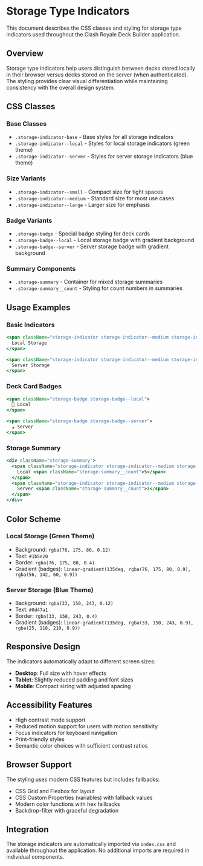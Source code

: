 # Storage Type Indicators

This document describes the CSS classes and styling for storage type indicators used throughout the Clash Royale Deck Builder application.

## Overview

Storage type indicators help users distinguish between decks stored locally in their browser versus decks stored on the server (when authenticated). The styling provides clear visual differentiation while maintaining consistency with the overall design system.

## CSS Classes

### Base Classes

- `.storage-indicator-base` - Base styles for all storage indicators
- `.storage-indicator--local` - Styles for local storage indicators (green theme)
- `.storage-indicator--server` - Styles for server storage indicators (blue theme)

### Size Variants

- `.storage-indicator--small` - Compact size for tight spaces
- `.storage-indicator--medium` - Standard size for most use cases
- `.storage-indicator--large` - Larger size for emphasis

### Badge Variants

- `.storage-badge` - Special badge styling for deck cards
- `.storage-badge--local` - Local storage badge with gradient background
- `.storage-badge--server` - Server storage badge with gradient background

### Summary Components

- `.storage-summary` - Container for mixed storage summaries
- `.storage-summary__count` - Styling for count numbers in summaries

## Usage Examples

### Basic Indicators
```jsx
<span className="storage-indicator storage-indicator--medium storage-indicator--local">
  Local Storage
</span>

<span className="storage-indicator storage-indicator--medium storage-indicator--server">
  Server Storage
</span>
```

### Deck Card Badges
```jsx
<span className="storage-badge storage-badge--local">
  💾 Local
</span>

<span className="storage-badge storage-badge--server">
  ☁️ Server
</span>
```

### Storage Summary
```jsx
<div className="storage-summary">
  <span className="storage-indicator storage-indicator--medium storage-indicator--local">
    Local <span className="storage-summary__count">5</span>
  </span>
  <span className="storage-indicator storage-indicator--medium storage-indicator--server">
    Server <span className="storage-summary__count">3</span>
  </span>
</div>
```

## Color Scheme

### Local Storage (Green Theme)
- Background: `rgba(76, 175, 80, 0.12)`
- Text: `#1b5e20`
- Border: `rgba(76, 175, 80, 0.4)`
- Gradient (badges): `linear-gradient(135deg, rgba(76, 175, 80, 0.9), rgba(56, 142, 60, 0.9))`

### Server Storage (Blue Theme)
- Background: `rgba(33, 150, 243, 0.12)`
- Text: `#0d47a1`
- Border: `rgba(33, 150, 243, 0.4)`
- Gradient (badges): `linear-gradient(135deg, rgba(33, 150, 243, 0.9), rgba(25, 118, 210, 0.9))`

## Responsive Design

The indicators automatically adapt to different screen sizes:

- **Desktop**: Full size with hover effects
- **Tablet**: Slightly reduced padding and font sizes
- **Mobile**: Compact sizing with adjusted spacing

## Accessibility Features

- High contrast mode support
- Reduced motion support for users with motion sensitivity
- Focus indicators for keyboard navigation
- Print-friendly styles
- Semantic color choices with sufficient contrast ratios

## Browser Support

The styling uses modern CSS features but includes fallbacks:
- CSS Grid and Flexbox for layout
- CSS Custom Properties (variables) with fallback values
- Modern color functions with hex fallbacks
- Backdrop-filter with graceful degradation

## Integration

The storage indicators are automatically imported via `index.css` and available throughout the application. No additional imports are required in individual components.